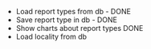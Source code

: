 -   Load report types from db - DONE
-   Save report type in db - DONE
-   Show charts about report types DONE
-   Load locality from db
